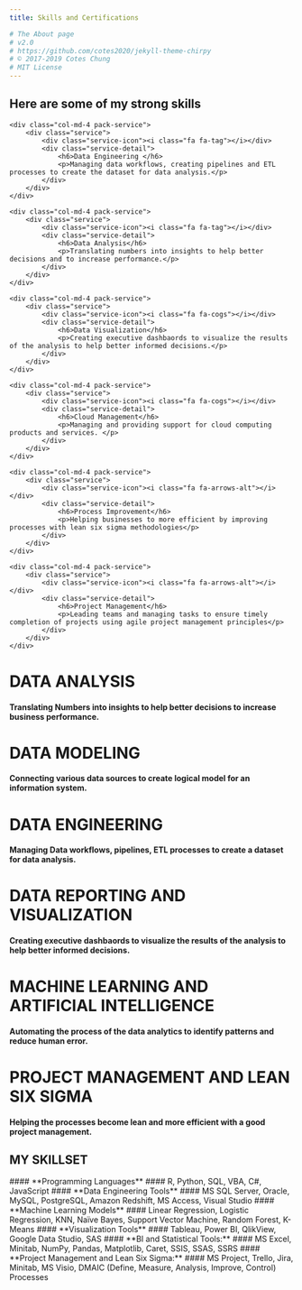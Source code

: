```yaml
---
title: Skills and Certifications

# The About page
# v2.0
# https://github.com/cotes2020/jekyll-theme-chirpy
# © 2017-2019 Cotes Chung
# MIT License
---
```


## Here are some of my strong skills

<div class="row" id="services">
	<div class="col-md-12">
	</div>

	<div class="col-md-4 pack-service">
		<div class="service">
			<div class="service-icon"><i class="fa fa-tag"></i></div>
			<div class="service-detail">
				<h6>Data Engineering </h6>
				<p>Managing data workflows, creating pipelines and ETL processes to create the dataset for data analysis.</p>
			</div>
		</div>
	</div>
	
	<div class="col-md-4 pack-service">
		<div class="service">
			<div class="service-icon"><i class="fa fa-tag"></i></div>
			<div class="service-detail">
				<h6>Data Analysis</h6>
				<p>Translating numbers into insights to help better decisions and to increase performance.</p>
			</div>
		</div>
	</div>
	
	<div class="col-md-4 pack-service">
		<div class="service">
			<div class="service-icon"><i class="fa fa-cogs"></i></div>
			<div class="service-detail">
				<h6>Data Visualization</h6>
				<p>Creating executive dashbaords to visualize the results of the analysis to help better informed decisions.</p>
			</div>
		</div>
	</div>
	
	<div class="col-md-4 pack-service">
		<div class="service">
			<div class="service-icon"><i class="fa fa-cogs"></i></div>
			<div class="service-detail">
				<h6>Cloud Management</h6>
				<p>Managing and providing support for cloud computing products and services. </p>
			</div>
		</div>
	</div>
	
	<div class="col-md-4 pack-service">
		<div class="service">
			<div class="service-icon"><i class="fa fa-arrows-alt"></i></div>
			<div class="service-detail">
				<h6>Process Improvement</h6>
				<p>Helping businesses to more efficient by improving processes with lean six sigma methodologies</p>
			</div>
		</div>
	</div>
	
	<div class="col-md-4 pack-service">
		<div class="service">
			<div class="service-icon"><i class="fa fa-arrows-alt"></i></div>
			<div class="service-detail">
				<h6>Project Management</h6>
				<p>Leading teams and managing tasks to ensure timely completion of projects using agile project management principles</p>
			</div>
		</div>
	</div>
</div>	

# DATA ANALYSIS
#### Translating Numbers into insights to help better decisions to increase business performance.

# DATA MODELING
#### Connecting various data sources to create logical model for an information system.

# DATA ENGINEERING
#### Managing Data workflows, pipelines, ETL processes to create a dataset for data analysis.

# DATA REPORTING AND VISUALIZATION
#### Creating executive dashbaords to visualize the results of the analysis to help better informed decisions.

# MACHINE LEARNING AND ARTIFICIAL INTELLIGENCE
#### Automating the process of the data analytics to identify patterns and reduce human error.

# PROJECT MANAGEMENT AND LEAN SIX SIGMA  
#### Helping the processes become lean and more efficient with a good project management.

<h2 data-toc-skip>MY SKILLSET</h2>
#### **Programming Languages**
#### R, Python, SQL, VBA, C#, JavaScript
#### **Data Engineering Tools**
#### MS SQL Server, Oracle, MySQL, PostgreSQL, Amazon Redshift, MS Access, Visual Studio
#### **Machine Learning Models**
#### Linear Regression, Logistic Regression, KNN, Naïve Bayes, Support Vector Machine, Random Forest, K-Means
#### **Visualization Tools**
#### Tableau, Power BI, QlikView, Google Data Studio, SAS
#### **BI and Statistical Tools:**
#### MS Excel, Minitab, NumPy, Pandas, Matplotlib, Caret, SSIS, SSAS, SSRS
#### **Project Management and Lean Six Sigma:**
#### MS Project, Trello, Jira, Minitab, MS Visio, DMAIC (Define, Measure, Analysis, Improve, Control) Processes

